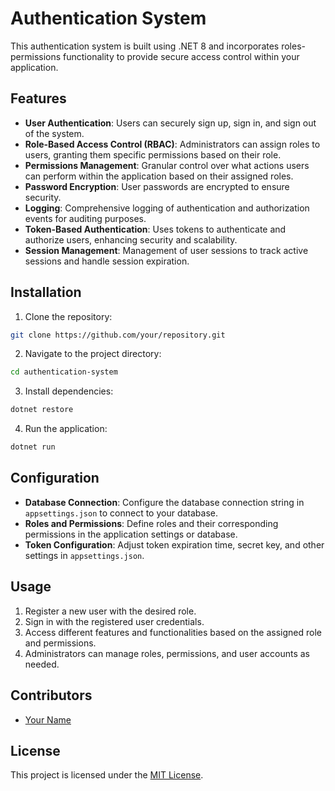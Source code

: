 # Authentication System

This authentication system is built using .NET 8 and incorporates roles-permissions functionality to provide secure access control within your application.

## Features

- **User Authentication**: Users can securely sign up, sign in, and sign out of the system.
- **Role-Based Access Control (RBAC)**: Administrators can assign roles to users, granting them specific permissions based on their role.
- **Permissions Management**: Granular control over what actions users can perform within the application based on their assigned roles.
- **Password Encryption**: User passwords are encrypted to ensure security.
- **Logging**: Comprehensive logging of authentication and authorization events for auditing purposes.
- **Token-Based Authentication**: Uses tokens to authenticate and authorize users, enhancing security and scalability.
- **Session Management**: Management of user sessions to track active sessions and handle session expiration.

## Installation

1. Clone the repository:

```bash
git clone https://github.com/your/repository.git
```

2. Navigate to the project directory:

```bash
cd authentication-system
```

3. Install dependencies:

```bash
dotnet restore
```

4. Run the application:

```bash
dotnet run
```

## Configuration

- **Database Connection**: Configure the database connection string in `appsettings.json` to connect to your database.
- **Roles and Permissions**: Define roles and their corresponding permissions in the application settings or database.
- **Token Configuration**: Adjust token expiration time, secret key, and other settings in `appsettings.json`.

## Usage

1. Register a new user with the desired role.
2. Sign in with the registered user credentials.
3. Access different features and functionalities based on the assigned role and permissions.
4. Administrators can manage roles, permissions, and user accounts as needed.

## Contributors

- [Your Name](https://github.com/yourname)

## License

This project is licensed under the [MIT License](LICENSE).
